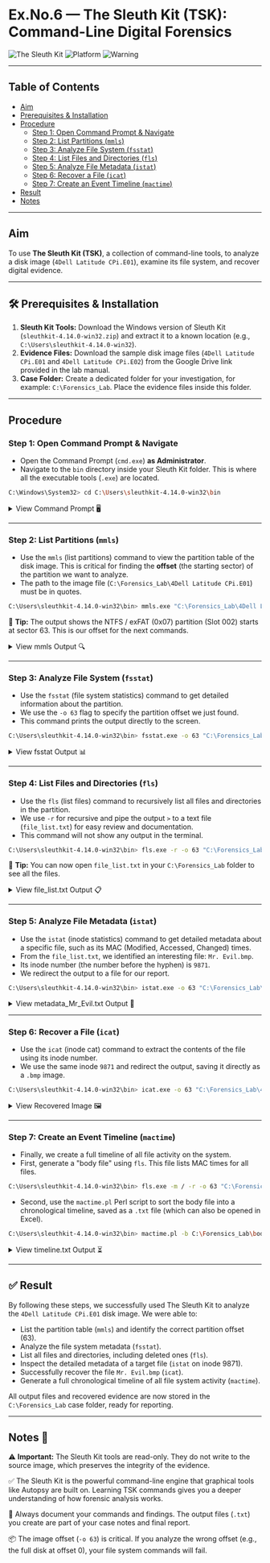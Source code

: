 # Ex.No.6 — The Sleuth Kit (TSK): Command-Line Digital Forensics

![The Sleuth Kit](https://img.shields.io/badge/The_Sleuth_Kit-4.14.0-blue)
![Platform](https://img.shields.io/badge/Platform-Windows-lightgrey)
![Warning](https://img.shields.io/badge/⚠️-Command_Line-red)

---

## Table of Contents
- [Aim](#aim)
- [Prerequisites & Installation](#prerequisites--installation)
- [Procedure](#procedure)
  - [Step 1: Open Command Prompt & Navigate](#step-1-open-command-prompt--navigate)
  - [Step 2: List Partitions (`mmls`)](#step-2-list-partitions-mmls)
  - [Step 3: Analyze File System (`fsstat`)](#step-3-analyze-file-system-fsstat)
  - [Step 4: List Files and Directories (`fls`)](#step-4-list-files-and-directories-fls)
  - [Step 5: Analyze File Metadata (`istat`)](#step-5-analyze-file-metadata-istat)
  - [Step 6: Recover a File (`icat`)](#step-6-recover-a-file-icat)
  - [Step 7: Create an Event Timeline (`mactime`)](#step-7-create-an-event-timeline-mactime)
- [Result](#result)
- [Notes](#notes)

---

## Aim
To use **The Sleuth Kit (TSK)**, a collection of command-line tools, to analyze a disk image (`4Dell Latitude CPi.E01`), examine its file system, and recover digital evidence.

---

## 🛠️ Prerequisites & Installation

1. **Sleuth Kit Tools:** Download the Windows version of Sleuth Kit (`sleuthkit-4.14.0-win32.zip`) and extract it to a known location (e.g., `C:\Users\sleuthkit-4.14.0-win32`).
2. **Evidence Files:** Download the sample disk image files (`4Dell Latitude CPi.E01` and `4Dell Latitude CPi.E02`) from the Google Drive link provided in the lab manual.
3. **Case Folder:** Create a dedicated folder for your investigation, for example: `C:\Forensics_Lab`. Place the evidence files inside this folder.

---

## Procedure

### Step 1: Open Command Prompt & Navigate
- Open the Command Prompt (`cmd.exe`) **as Administrator**.
- Navigate to the `bin` directory inside your Sleuth Kit folder. This is where all the executable tools (`.exe`) are located.

```bash
C:\Windows\System32> cd C:\Users\sleuthkit-4.14.0-win32\bin
```

<details>
<summary>View Command Prompt 🖥️</summary>
<br>
<p align="center">
  <img width="980"  alt="image" src="https://github.com/user-attachments/assets/bd768c6c-9408-4330-89b9-6e72eaf3f18d" />
</p>
</details>

---

### Step 2: List Partitions (`mmls`)
- Use the `mmls` (list partitions) command to view the partition table of the disk image. This is critical for finding the **offset** (the starting sector) of the partition we want to analyze.
- The path to the image file (`C:\Forensics_Lab\4Dell Latitude CPi.E01`) must be in quotes.

```bash
C:\Users\sleuthkit-4.14.0-win32\bin> mmls.exe "C:\Forensics_Lab\4Dell Latitude CPi.E01"
```

📁 **Tip:** The output shows the NTFS / exFAT (0x07) partition (Slot 002) starts at sector 63. This is our offset for the next commands.

<details>
<summary>View mmls Output 🔍</summary>
<br>
<p align="center">
  <img width="980"  alt="image" src="https://github.com/user-attachments/assets/cc4d137d-46f0-48c5-b1ac-ec173981fe23" />
</p>
</details>

---

### Step 3: Analyze File System (`fsstat`)
- Use the `fsstat` (file system statistics) command to get detailed information about the partition.
- We use the `-o 63` flag to specify the partition offset we just found.
- This command prints the output directly to the screen.

```bash
C:\Users\sleuthkit-4.14.0-win32\bin> fsstat.exe -o 63 "C:\Forensics_Lab\4Dell Latitude CPi.E01"
```

<details>
<summary>View fsstat Output 📊</summary>
<br>
<p align="center">
  <img width="1252"  alt="image" src="https://github.com/user-attachments/assets/6b50858f-3826-4b00-89b3-bc029125d2bc" />
</p>
</details>

---

### Step 4: List Files and Directories (`fls`)
- Use the `fls` (list files) command to recursively list all files and directories in the partition.
- We use `-r` for recursive and pipe the output `>` to a text file (`file_list.txt`) for easy review and documentation.
- This command will not show any output in the terminal.

```bash
C:\Users\sleuthkit-4.14.0-win32\bin> fls.exe -r -o 63 "C:\Forensics_Lab\4Dell Latitude CPi.E01" > C:\Forensics_Lab\file_list.txt
```

📁 **Tip:** You can now open `file_list.txt` in your `C:\Forensics_Lab` folder to see all the files.

<details>
<summary>View file_list.txt Output 📋</summary>
<br>
<p align="center">
  <img width="1354"  alt="Screenshot 2025-10-27 130951" src="https://github.com/user-attachments/assets/e0e98ddb-e7ea-4af8-ad34-2f89a1b14fa0" />
</p>
</details>

---

### Step 5: Analyze File Metadata (`istat`)
- Use the `istat` (inode statistics) command to get detailed metadata about a specific file, such as its MAC (Modified, Accessed, Changed) times.
- From the `file_list.txt`, we identified an interesting file: `Mr. Evil.bmp`.
- Its inode number (the number before the hyphen) is `9871`.
- We redirect the output to a file for our report.

```bash
C:\Users\sleuthkit-4.14.0-win32\bin> istat.exe -o 63 "C:\Forensics_Lab\4Dell Latitude CPi.E01" 9871 > C:\Forensics_Lab\metadata_Mr_Evil.txt
```

<details>
<summary>View metadata_Mr_Evil.txt Output 📝</summary>
<br>
<p align="center">
  <img width="986"  alt="image" src="https://github.com/user-attachments/assets/94c3e901-2c15-421e-9213-7a918abbc8fd" />
</p>
</details>

---

### Step 6: Recover a File (`icat`)
- Use the `icat` (inode cat) command to extract the contents of the file using its inode number.
- We use the same inode `9871` and redirect the output, saving it directly as a `.bmp` image.

```bash
C:\Users\sleuthkit-4.14.0-win32\bin> icat.exe -o 63 "C:\Forensics_Lab\4Dell Latitude CPi.E01" 9871 > C:\Forensics_Lab\RECOVERED_Mr_Evil.bmp
```

<details>
<summary>View Recovered Image 🖼️</summary>
<br>
<p align="center">
  <img width="1723"  alt="image" src="https://github.com/user-attachments/assets/e25e8de0-c051-467e-9fa0-26e480b466ab" />
</p>
</details>

---

### Step 7: Create an Event Timeline (`mactime`)
- Finally, we create a full timeline of all file activity on the system.
- First, generate a "body file" using `fls`. This file lists MAC times for all files.

```bash
C:\Users\sleuthkit-4.14.0-win32\bin> fls.exe -m / -r -o 63 "C:\Forensics_Lab\4Dell Latitude CPi.E01" > C:\Forensics_Lab\body.txt
```

- Second, use the `mactime.pl` Perl script to sort the body file into a chronological timeline, saved as a `.txt` file (which can also be opened in Excel).

```bash
C:\Users\sleuthkit-4.14.0-win32\bin> mactime.pl -b C:\Forensics_Lab\body.txt > C:\Forensics_Lab\timeline.txt
```

<details>
<summary>View timeline.txt Output ⏳</summary>
<br>
<p align="center">
  <img width="1441"  alt="image" src="https://github.com/user-attachments/assets/8fb02a2a-82ac-44df-b29b-dfd21eb413f1" />
</p>
</details>

---

## ✅ Result
By following these steps, we successfully used The Sleuth Kit to analyze the `4Dell Latitude CPi.E01` disk image. We were able to:

- List the partition table (`mmls`) and identify the correct partition offset (63).
- Analyze the file system metadata (`fsstat`).
- List all files and directories, including deleted ones (`fls`).
- Inspect the detailed metadata of a target file (`istat` on inode 9871).
- Successfully recover the file `Mr. Evil.bmp` (`icat`).
- Generate a full chronological timeline of all file system activity (`mactime`).

All output files and recovered evidence are now stored in the `C:\Forensics_Lab` case folder, ready for reporting.

---

## Notes 📌

⚠️ **Important:** The Sleuth Kit tools are read-only. They do not write to the source image, which preserves the integrity of the evidence.

✅ The Sleuth Kit is the powerful command-line engine that graphical tools like Autopsy are built on. Learning TSK commands gives you a deeper understanding of how forensic analysis works.

💾 Always document your commands and findings. The output files (`.txt`) you create are part of your case notes and final report.

📦 The image offset (`-o 63`) is critical. If you analyze the wrong offset (e.g., the full disk at offset 0), your file system commands will fail.
